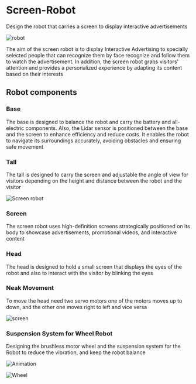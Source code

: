 # Screen-Robot
Design the robot that carries a screen to display interactive advertisements

![robot](https://github.com/ya77ya/Screen-Robot/assets/90250848/29a13f1b-f7d4-430d-85e5-52a40a45f693)


The aim of the screen robot is to display Interactive Advertising to specially selected people that can recognize them by face recognize and follow them to watch the advertisement. In addition, the screen robot grabs visitors' attention and provides a personalized experience by adapting its content based on their interests


## Robot components
### Base
The base is designed to balance the robot and carry the battery and all-electric components. Also, the Lidar sensor is positioned between the base and the screen to enhance efficiency and reduce costs. It enables the robot to navigate its surroundings accurately, avoiding obstacles and ensuring safe movement

### Tall
The tall is designed to carry the screen and adjustable the angle of view for visitors depending on the height and distance between the robot and the visitor

![Screen robot](https://github.com/ya77ya/Screen-Robot/assets/90250848/4dda293a-99d9-469b-8725-25fdab83f2bc)

### Screen
The screen robot uses high-definition screens strategically positioned on its body to showcase advertisements, promotional videos, and interactive content

### Head
The head is designed to hold a small screen that displays the eyes of the robot and also to interact with the visitor by blinking the eyes
### Neak Movement
To move the head need two servo motors one of the motors moves up to down, and the other one moves right to left and vice versa 

![screen](https://github.com/ya77ya/Screen-Robot/assets/90250848/fee90843-c17d-47bc-bda6-ad22bf84344f)


### Suspension System  for Wheel Robot
Designing the brushless motor wheel and the suspension system for the Robot to reduce the vibration, and keep the robot balance 

![Animation](https://user-images.githubusercontent.com/90250848/187029543-7db81867-ac48-420c-841e-1445f361e4b2.gif)

![Wheel](https://user-images.githubusercontent.com/90250848/187029204-09c2d37f-dd55-40b2-b3a2-a5461671745d.PNG)

